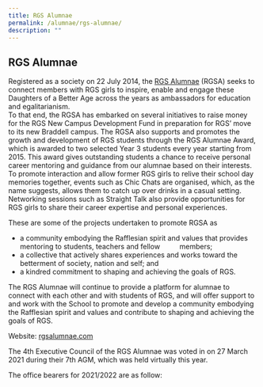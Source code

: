 ```yaml
---
title: RGS Alumnae
permalink: /alumnae/rgs-alumnae/
description: ""
---
```

## RGS Alumnae

Registered as a society on 22 July 2014, the [RGS Alumnae](http://rgsalumnae.com/) (RGSA) seeks to connect members with RGS girls to inspire, enable and engage these Daughters of a Better Age across the years as ambassadors for education and egalitarianism.  
To that end, the RGSA has embarked on several initiatives to raise money for the RGS New Campus Development Fund in preparation for RGS’ move to its new Braddell campus. The RGSA also supports and promotes the growth and development of RGS students through the RGS Alumnae Award, which is awarded to two selected Year 3 students every year starting from 2015. This award gives outstanding students a chance to receive personal career mentoring and guidance from our alumnae based on their interests. To promote interaction and allow former RGS girls to relive their school day memories together, events such as Chic Chats are organised, which, as the name suggests, allows them to catch up over drinks in a casual setting. Networking sessions such as Straight Talk also provide opportunities for RGS girls to share their career expertise and personal experiences.

These are some of the projects undertaken to promote RGSA as

*   a community embodying the Rafflesian spirit and values that provides mentoring to students, teachers and fellow          members;
*   a collective that actively shares experiences and works toward the betterment of society, nation and self; and
*   a kindred commitment to shaping and achieving the goals of RGS.

The RGS Alumnae will continue to provide a platform for alumnae to connect with each other and with students of RGS, and will offer support to and work with the School to promote and develop a community embodying the Rafflesian spirit and values and contribute to shaping and achieving the goals of RGS.

Website: [rgsalumnae.com](http://rgsalumnae.com/)

The 4th Executive Council of the RGS Alumnae was voted in on 27 March 2021 during their 7th AGM, which was held virtually this year.

The office bearers for 2021/2022 are as follow:

